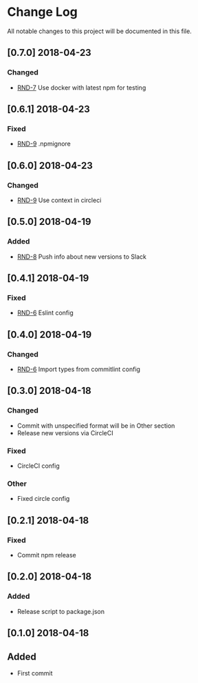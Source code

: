 # Change Log
All notable changes to this project will be documented in this file.

## [0.7.0] 2018-04-23
### Changed
- [RND-7](https://socifi.atlassian.net/browse/RND-7) Use docker with latest npm for testing

## [0.6.1] 2018-04-23
### Fixed
- [RND-9](https://socifi.atlassian.net/browse/RND-9) .npmignore

## [0.6.0] 2018-04-23
### Changed
- [RND-9](https://socifi.atlassian.net/browse/RND-9) Use context in circleci

## [0.5.0] 2018-04-19
### Added
- [RND-8](https://socifi.atlassian.net/browse/RND-8) Push info about new versions to Slack

## [0.4.1] 2018-04-19
### Fixed
- [RND-6](https://socifi.atlassian.net/browse/RND-6) Eslint config

## [0.4.0] 2018-04-19
### Changed
- [RND-6](https://socifi.atlassian.net/browse/RND-6) Import types from commitlint config

## [0.3.0] 2018-04-18
### Changed
- Commit with unspecified format will be in Other section
- Release new versions via CircleCI

### Fixed
- CircleCI config

### Other
- Fixed circle config

## [0.2.1] 2018-04-18
### Fixed
- Commit npm release

## [0.2.0] 2018-04-18
### Added
- Release script to package.json

## [0.1.0] 2018-04-18
## Added
- First commit

